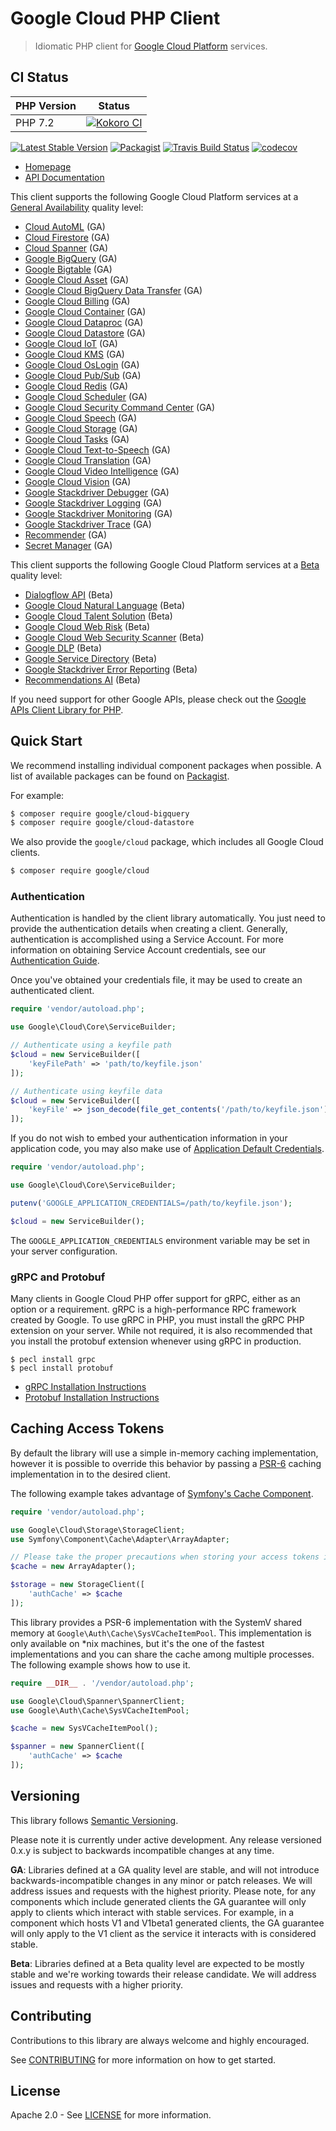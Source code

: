 # Google Cloud PHP Client
> Idiomatic PHP client for [Google Cloud Platform](https://cloud.google.com/) services.

## CI Status

PHP Version  | Status
------------ | ------
PHP 7.2 | [![Kokoro CI](https://storage.googleapis.com/cloud-devrel-public/php/badges/google-cloud-php/php72.svg)](https://storage.googleapis.com/cloud-devrel-public/php/badges/google-cloud-php/php72.html)

[![Latest Stable Version](https://poser.pugx.org/google/cloud/v/stable)](https://packagist.org/packages/google/cloud) [![Packagist](https://img.shields.io/packagist/dm/google/cloud.svg)](https://packagist.org/packages/google/cloud) [![Travis Build Status](https://travis-ci.org/googleapis/google-cloud-php.svg?branch=master)](https://travis-ci.org/googleapis/google-cloud-php/) [![codecov](https://codecov.io/gh/googleapis/google-cloud-php/branch/master/graph/badge.svg)](https://codecov.io/gh/googleapis/google-cloud-php)

* [Homepage](http://googleapis.github.io/google-cloud-php)
* [API Documentation](https://googleapis.github.io/google-cloud-php/#/docs/google-cloud/latest/servicebuilder)

This client supports the following Google Cloud Platform services at a [General Availability](#versioning) quality level:
* [Cloud AutoML](AutoMl/README.md) (GA)
* [Cloud Firestore](Firestore/README.md) (GA)
* [Cloud Spanner](Spanner/README.md) (GA)
* [Google BigQuery](BigQuery/README.md) (GA)
* [Google Bigtable](Bigtable/README.md) (GA)
* [Google Cloud Asset](Asset/README.md) (GA)
* [Google Cloud BigQuery Data Transfer](BigQueryDataTransfer/README.md) (GA)
* [Google Cloud Billing](Billing/README.md) (GA)
* [Google Cloud Container](Container/README.md) (GA)
* [Google Cloud Dataproc](Dataproc/README.md) (GA)
* [Google Cloud Datastore](Datastore/README.md) (GA)
* [Google Cloud IoT](Iot/README.md) (GA)
* [Google Cloud KMS](Kms/README.md) (GA)
* [Google Cloud OsLogin](OsLogin/README.md) (GA)
* [Google Cloud Pub/Sub](PubSub/README.md) (GA)
* [Google Cloud Redis](Redis/README.md) (GA)
* [Google Cloud Scheduler](Scheduler/README.md) (GA)
* [Google Cloud Security Command Center](SecurityCenter/README.md) (GA)
* [Google Cloud Speech](Speech/README.md) (GA)
* [Google Cloud Storage](Storage/README.md) (GA)
* [Google Cloud Tasks](Tasks/README.md) (GA)
* [Google Cloud Text-to-Speech](TextToSpeech/README.md) (GA)
* [Google Cloud Translation](Translate/README.md) (GA)
* [Google Cloud Video Intelligence](VideoIntelligence/README.md) (GA)
* [Google Cloud Vision](Vision/README.md) (GA)
* [Google Stackdriver Debugger](Debugger/README.md) (GA)
* [Google Stackdriver Logging](Logging/README.md) (GA)
* [Google Stackdriver Monitoring](Monitoring/README.md) (GA)
* [Google Stackdriver Trace](Trace/README.md) (GA)
* [Recommender](Recommender/README.md) (GA)
* [Secret Manager](SecretManager/README.md) (GA)

This client supports the following Google Cloud Platform services at a [Beta](#versioning) quality level:

* [Dialogflow API](Dialogflow/README.md) (Beta)
* [Google Cloud Natural Language](Language/README.md) (Beta)
* [Google Cloud Talent Solution](Talent/README.md) (Beta)
* [Google Cloud Web Risk](WebRisk/README.md) (Beta)
* [Google Cloud Web Security Scanner](WebSecurityScanner/README.md) (Beta)
* [Google DLP](Dlp/README.md) (Beta)
* [Google Service Directory](ServiceDirectory/README.md) (Beta)
* [Google Stackdriver Error Reporting](ErrorReporting/README.md) (Beta)
* [Recommendations AI](RecommendationEngine/README.md) (Beta)

If you need support for other Google APIs, please check out the [Google APIs Client Library for PHP](https://github.com/google/google-api-php-client).

## Quick Start

We recommend installing individual component packages when possible. A list of available packages can be found on [Packagist](https://packagist.org/search/?q=google%2Fcloud-).

For example:

```sh
$ composer require google/cloud-bigquery
$ composer require google/cloud-datastore
```

We also provide the `google/cloud` package, which includes all Google Cloud clients.

```sh
$ composer require google/cloud
```

### Authentication

Authentication is handled by the client library automatically. You just need to provide the authentication details when creating a client. Generally, authentication is accomplished using a Service Account. For more information on obtaining Service Account credentials, see our [Authentication Guide](https://googleapis.github.io/google-cloud-php/#/docs/google-cloud/latest/guides/authentication).

Once you've obtained your credentials file, it may be used to create an authenticated client.

```php
require 'vendor/autoload.php';

use Google\Cloud\Core\ServiceBuilder;

// Authenticate using a keyfile path
$cloud = new ServiceBuilder([
    'keyFilePath' => 'path/to/keyfile.json'
]);

// Authenticate using keyfile data
$cloud = new ServiceBuilder([
    'keyFile' => json_decode(file_get_contents('/path/to/keyfile.json'), true)
]);
```

If you do not wish to embed your authentication information in your application code, you may also make use of [Application Default Credentials](https://developers.google.com/identity/protocols/application-default-credentials).

```php
require 'vendor/autoload.php';

use Google\Cloud\Core\ServiceBuilder;

putenv('GOOGLE_APPLICATION_CREDENTIALS=/path/to/keyfile.json');

$cloud = new ServiceBuilder();
```

The `GOOGLE_APPLICATION_CREDENTIALS` environment variable may be set in your server configuration.

### gRPC and Protobuf

Many clients in Google Cloud PHP offer support for gRPC, either as an option or a requirement. gRPC is a high-performance RPC framework created by Google. To use gRPC in PHP, you must install the gRPC PHP extension on your server. While not required, it is also recommended that you install the protobuf extension whenever using gRPC in production.

```
$ pecl install grpc
$ pecl install protobuf
```

* [gRPC Installation Instructions](https://cloud.google.com/php/grpc)
* [Protobuf Installation Instructions](https://cloud.google.com/php/grpc#installing_the_protobuf_runtime_library)

## Caching Access Tokens

By default the library will use a simple in-memory caching implementation, however it is possible to override this behavior by passing a [PSR-6](http://www.php-fig.org/psr/psr-6/) caching implementation in to the desired client.

The following example takes advantage of [Symfony's Cache Component](https://github.com/symfony/cache).

```php
require 'vendor/autoload.php';

use Google\Cloud\Storage\StorageClient;
use Symfony\Component\Cache\Adapter\ArrayAdapter;

// Please take the proper precautions when storing your access tokens in a cache no matter the implementation.
$cache = new ArrayAdapter();

$storage = new StorageClient([
    'authCache' => $cache
]);
```

This library provides a PSR-6 implementation with the SystemV shared memory at `Google\Auth\Cache\SysVCacheItemPool`. This implementation is only available on *nix machines, but it's the one of the fastest implementations and you can share the cache among multiple processes. The following example shows how to use it.

```php
require __DIR__ . '/vendor/autoload.php';

use Google\Cloud\Spanner\SpannerClient;
use Google\Auth\Cache\SysVCacheItemPool;

$cache = new SysVCacheItemPool();

$spanner = new SpannerClient([
    'authCache' => $cache
]);
```

## Versioning

This library follows [Semantic Versioning](http://semver.org/).

Please note it is currently under active development. Any release versioned
0.x.y is subject to backwards incompatible changes at any time.

**GA**: Libraries defined at a GA quality level are stable, and will not
introduce backwards-incompatible changes in any minor or patch releases. We will
address issues and requests with the highest priority. Please note, for any
components which include generated clients the GA guarantee will only apply to
clients which interact with stable services. For example, in a component which
hosts V1 and V1beta1 generated clients, the GA guarantee will only apply to the
V1 client as the service it interacts with is considered stable.

**Beta**: Libraries defined at a Beta quality level are expected to be mostly
stable and we're working towards their release candidate. We will address issues
and requests with a higher priority.

## Contributing

Contributions to this library are always welcome and highly encouraged.

See [CONTRIBUTING](CONTRIBUTING.md) for more information on how to get started.

## License

Apache 2.0 - See [LICENSE](LICENSE) for more information.
